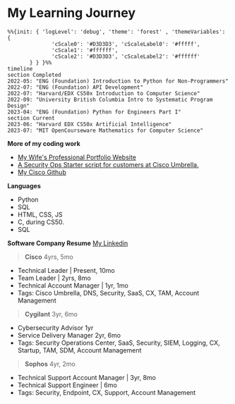 # My Learning Journey

```mermaid
%%{init: { 'logLevel': 'debug', 'theme': 'forest' , 'themeVariables': {
              'cScale0': '#D3D3D3', 'cScaleLabel0': '#fffff',
              'cScale1': '#ffffff',
              'cScale2': '#D3D3D3', 'cScaleLabel2': '#ffffff'
       } } }%%
timeline
section Completed
2022-05: "ENG (Foundation) Introduction to Python for Non-Programmers"
2022-07: "ENG (Foundation) API Development"
2022-07: "Harvard/EDX CS50x Introduction to Computer Science"
2022-09: "University British Columbia Intro to Systematic Program Design"
2023-04: "ENG (Foundation) Python for Engineers Part I"
section Current
2023-06: "Harvard EDX CS50x Artificial Intelligence"
2023-07: "MIT OpenCourseware Mathematics for Computer Science"
```



**More of my coding work**
- [My Wife's Professional Portfolio Website](https://www.davinafaye.com)
- [A Security Ops Starter script for customers at Cisco Umbrella.](https://github.com/CiscoDevNet/cloud-security/tree/master/Umbrella/Samples/SOCTools/NSD_Recheck)
- [My Cisco Github](https://github.com/ccardina)



**Languages** 
- Python
- SQL
- HTML, CSS, JS
- C, during CS50.
- SQL



**Software Company Resume**
[My Linkedin](https://www.linkedin.com/in/cody-cardinal-896b661b/)

> **Cisco** 4yrs, 5mo
- Technical Leader | Present, 10mo
- Team Leader | 2yrs, 8mo
- Technical Account Manager | 1yr, 1mo
- Tags: Cisco Umbrella, DNS, Security, SaaS, CX, TAM, Account Management

> **Cygilant** 3yr, 6mo
- Cybersecurity Advisor 1yr
- Service Delivery Manager 2yr, 6mo
- Tags: Security Operations Center, SaaS, Security, SIEM, Logging, CX, Startup, TAM, SDM, Account Management

> **Sophos** 4yr, 2mo
- Technical Support Account Manager | 3yr, 8mo
- Technical Support Engineer | 6mo
- Tags: Security, Endpoint, CX, Support, Account Management
